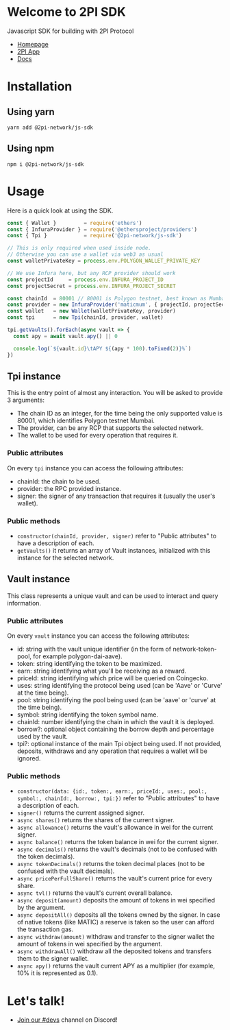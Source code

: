# Welcome to 2PI SDK

Javascript SDK for building with 2PI Protocol

* [Homepage](https://2pi.network)
* [2PI App](https://app.2pi.network/)
* [Docs](https://docs.2pi.network)

# Installation

## Using yarn

```console
yarn add @2pi-network/js-sdk
```

## Using npm

```console
npm i @2pi-network/js-sdk
```

# Usage

Here is a quick look at using the SDK.

```js
const { Wallet }         = require('ethers')
const { InfuraProvider } = require('@ethersproject/providers')
const { Tpi }            = require('@2pi-network/js-sdk')

// This is only required when used inside node.
// Otherwise you can use a wallet via web3 as usual
const walletPrivateKey = process.env.POLYGON_WALLET_PRIVATE_KEY

// We use Infura here, but any RCP provider should work
const projectId     = process.env.INFURA_PROJECT_ID
const projectSecret = process.env.INFURA_PROJECT_SECRET

const chainId  = 80001 // 80001 is Polygon testnet, best known as Mumbai
const provider = new InfuraProvider('maticmum', { projectId, projectSecret })
const wallet   = new Wallet(walletPrivateKey, provider)
const tpi      = new Tpi(chainId, provider, wallet)

tpi.getVaults().forEach(async vault => {
  const apy = await vault.apy() || 0

  console.log(`${vault.id}\tAPY ${(apy * 100).toFixed(2)}%`)
})
```


## Tpi instance

This is the entry point of almost any interaction. You will be asked to provide 3 arguments:

* The chain ID as an integer, for the time being the only supported value is 80001, which identifies Polygon testnet Mumbai.
* The provider, can be any RCP that supports the selected network.
* The wallet to be used for every operation that requires it.

### Public attributes

On every `tpi` instance you can access the following attributes:

* chainId: the chain to be used.
* provider: the RPC provided instance.
* signer: the signer of any transaction that requires it (usually the user's wallet).

### Public methods

* `constructor(chainId, provider, signer)` refer to "Public attributes" to have a description of each.
* `getVaults()` it returns an array of Vault instances, initialized with this instance for the selected network.


## Vault instance

This class represents a unique vault and can be used to interact and query information.

### Public attributes

On every `vault` instance you can access the following attributes:

* id: string with the vault unique identifier (in the form of network-token-pool, for example polygon-dai-aave).
* token: string identifying the token to be maximized.
* earn: string identifying what you'll be receiving as a reward.
* priceId: string identifying which price will be queried on Coingecko.
* uses: string identifying the protocol being used (can be 'Aave' or 'Curve' at the time being).
* pool: string identifying the pool being used (can be 'aave' or 'curve' at the time being).
* symbol: string identifying the token symbol name.
* chainId: number identifying the chain in which the vault it is deployed.
* borrow?: optional object containing the borrow depth and percentage used by the vault.
* tpi?: optional instance of the main Tpi object being used. If not provided, deposits, withdraws and any operation that requires a wallet will be ignored.

### Public methods

* `constructor(data: {id:, token:, earn:, priceId:, uses:, pool:, symbol:, chainId:, borrow:, tpi:})` refer to "Public attributes" to have a description of each.
* `signer()` returns the current assigned signer.
* `async shares()` returns the shares of the current signer.
* `async allowance()` returns the vault's allowance in wei for the current signer.
* `async balance()` returns the token balance in wei for the current signer.
* `async decimals()` returns the vault's decimals (not to be confused with the token decimals).
* `async tokenDecimals()` returns the token decimal places (not to be confused with the vault decimals).
* `async pricePerFullShare()` returns the vault's current price for every share.
* `async tvl()` returns the vault's current overall balance.
* `async deposit(amount)` deposits the amount of tokens in wei specified by the argument.
* `async depositAll()` deposits all the tokens owned by the signer. In case of native tokens (like MATIC) a reserve is taken so the user can afford the transaction gas.
* `async withdraw(amount)` withdraw and transfer to the signer wallet the amount of tokens in wei specified by the argument.
* `async withdrawAll()` withdraw all the deposited tokens and transfers them to the signer wallet.
* `async apy()` returns the vault current APY as a multiplier (for example, 10% it is represented as 0.1).

# Let's talk!

* [Join our #devs](https://discord.gg/fyc42N2d) channel on Discord!

